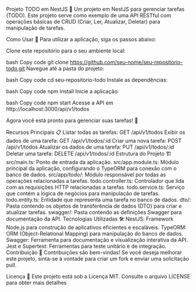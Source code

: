 Projeto TODO em NestJS 📝
Um projeto em NestJS para gerenciar tarefas (TODO). Este projeto serve como exemplo de uma API RESTful com operações básicas de CRUD (Criar, Ler, Atualizar, Deletar) para manipulação de tarefas.

Como Usar 🚀
Para utilizar a aplicação, siga os passos abaixo:

Clone este repositório para o seu ambiente local:

bash
Copy code
git clone https://github.com/seu-nome/seu-repositorio-todo.git
Navegue até a pasta do projeto:

bash
Copy code
cd seu-repositorio-todo
Instale as dependências:

bash
Copy code
npm install
Inicie a aplicação:

bash
Copy code
npm start
Acesse a API em http://localhost:3000/api/v1/todos

Agora você está pronto para gerenciar suas tarefas! 📆

Recursos Principais 📋
Listar todas as tarefas: GET /api/v1/todos
Exibir os dados de uma tarefa: GET /api/v1/todos/:id
Criar uma nova tarefa: POST /api/v1/todos
Atualizar os dados de uma tarefa: PUT /api/v1/todos/:id
Deletar uma tarefa: DELETE /api/v1/todos/:id
Estrutura do Projeto 🏗️
src/main.ts: Ponto de entrada da aplicação.
src/app.module.ts: Módulo principal da aplicação, configurando o TypeORM para conexão com o banco de dados.
src/app/todo/: Módulo responsável por todas as operações relacionadas a tarefas.
todo.controller.ts: Controlador que lida com as requisições HTTP relacionadas a tarefas.
todo.service.ts: Serviço que contém a lógica de negócios para manipulação de tarefas.
todo.entity.ts: Entidade que representa uma tarefa no banco de dados.
dto/: Pasta contendo os objetos de transferência de dados (DTO) para criar e atualizar tarefas.
swagger/: Pasta contendo as definições Swagger para documentação da API.
Tecnologias Utilizadas 🛠️
NestJS: Framework Node.js para construção de aplicativos eficientes e escaláveis.
TypeORM: ORM (Object-Relational Mapping) para manipulação do banco de dados.
Swagger: Ferramenta para documentação e visualização interativa da API.
Jest e Supertest: Ferramentas para teste unitário e de integração.
Contribuição 🤝
Contribuições são bem-vindas! Se você deseja melhorar este projeto, sinta-se à vontade para criar um fork e enviar uma solicitação pull.

Licença 📜
Este projeto está sob a Licença MIT. Consulte o arquivo LICENSE para obter mais detalhes
